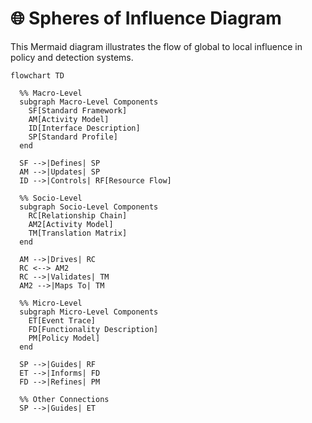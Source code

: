 # 🌐 Spheres of Influence Diagram

This Mermaid diagram illustrates the flow of global to local influence in policy and detection systems.

```mermaid
flowchart TD

  %% Macro-Level
  subgraph Macro-Level Components
    SF[Standard Framework]
    AM[Activity Model]
    ID[Interface Description]
    SP[Standard Profile]
  end

  SF -->|Defines| SP
  AM -->|Updates| SP
  ID -->|Controls| RF[Resource Flow]

  %% Socio-Level
  subgraph Socio-Level Components
    RC[Relationship Chain]
    AM2[Activity Model]
    TM[Translation Matrix]
  end

  AM -->|Drives| RC
  RC <--> AM2
  RC -->|Validates| TM
  AM2 -->|Maps To| TM

  %% Micro-Level
  subgraph Micro-Level Components
    ET[Event Trace]
    FD[Functionality Description]
    PM[Policy Model]
  end

  SP -->|Guides| RF
  ET -->|Informs| FD
  FD -->|Refines| PM

  %% Other Connections
  SP -->|Guides| ET
